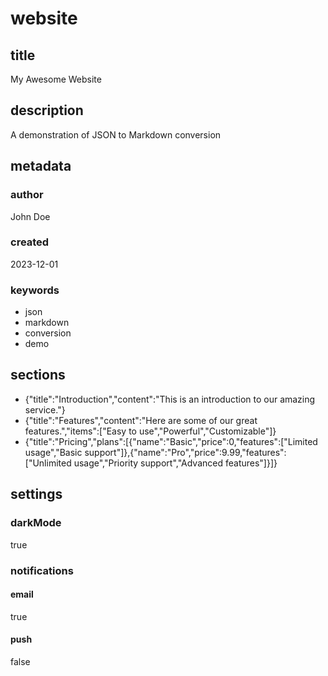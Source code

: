 # website

## title

My Awesome Website

## description

A demonstration of JSON to Markdown conversion

## metadata

### author

John Doe

### created

2023-12-01

### keywords

- json
- markdown
- conversion
- demo


## sections

- {"title":"Introduction","content":"This is an introduction to our amazing service."}
- {"title":"Features","content":"Here are some of our great features.","items":["Easy to use","Powerful","Customizable"]}
- {"title":"Pricing","plans":[{"name":"Basic","price":0,"features":["Limited usage","Basic support"]},{"name":"Pro","price":9.99,"features":["Unlimited usage","Priority support","Advanced features"]}]}

## settings

### darkMode

true

### notifications

#### email

true

#### push

false



